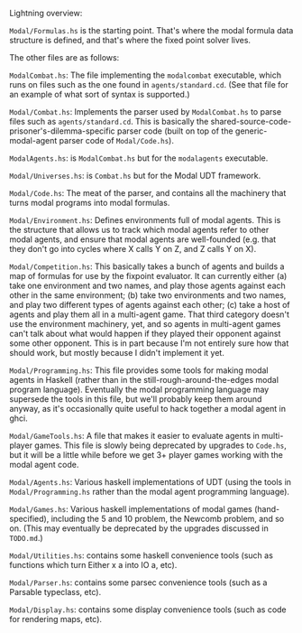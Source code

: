 Lightning overview:

`Modal/Formulas.hs` is the starting point. That's where the modal formula data
structure is defined, and that's where the fixed point solver lives.

The other files are as follows:

`ModalCombat.hs`: The file implementing the `modalcombat` executable, which
runs on files such as the one found in `agents/standard.cd`. (See that file for
an example of what sort of syntax is supported.)

`Modal/Combat.hs`: Implements the parser used by `ModalCombat.hs` to parse
files such as `agents/standard.cd`. This is basically the
shared-source-code-prisoner's-dilemma-specific parser code (built on top of the
generic-modal-agent parser code of `Modal/Code.hs`).

`ModalAgents.hs`: is `ModalCombat.hs` but for the `modalagents` executable.

`Modal/Universes.hs`: is `Combat.hs` but for the Modal UDT framework.

`Modal/Code.hs`: The meat of the parser, and contains all the machinery that
turns modal programs into modal formulas.

`Modal/Environment.hs`: Defines environments full of modal agents. This is the
structure that allows us to track which modal agents refer to other modal
agents, and ensure that modal agents are well-founded (e.g. that they don't go
into cycles where X calls Y on Z, and Z calls Y on X).

`Modal/Competition.hs`: This basically takes a bunch of agents and builds a map
of formulas for use by the fixpoint evaluator. It can currently either (a) take
one environment and two names, and play those agents against each other in the
same environment; (b) take two environments and two names, and play two
different types of agents against each other; (c) take a host of agents and
play them all in a multi-agent game. That third category doesn't use the
environment machinery, yet, and so agents in multi-agent games can't talk about
what would happen if they played their opponent against some other opponent.
This is in part because I'm not entirely sure how that should work, but mostly
because I didn't implement it yet.

`Modal/Programming.hs`: This file provides some tools for making modal agents
in Haskell (rather than in the still-rough-around-the-edges modal program
language). Eventually the modal programming language may supersede the tools in
this file, but we'll probably keep them around anyway, as it's occasionally
quite useful to hack together a modal agent in ghci.

`Modal/GameTools.hs`: A file that makes it easier to evaluate agents in
multi-player games. This file is slowly being deprecated by upgrades to
`Code.hs`, but it will be a little while before we get 3+ player games working
with the modal agent code.

`Modal/Agents.hs`: Various haskell implementations of UDT (using the tools in
`Modal/Programming.hs` rather than the modal agent programming language).

`Modal/Games.hs`: Various haskell implementations of modal games
(hand-specified), including the 5 and 10 problem, the Newcomb problem, and so
on. (This may eventually be deprecated by the upgrades discussed in `TODO.md`.)

`Modal/Utilities.hs`: contains some haskell convenience tools (such as
functions which turn Either x a into IO a, etc).

`Modal/Parser.hs`: contains some parsec convenience tools (such as a Parsable
typeclass, etc).

`Modal/Display.hs`: contains some display convenience tools (such as code for
rendering maps, etc).
